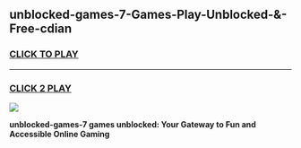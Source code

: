 
## unblocked-games-7-Games-Play-Unblocked-&-Free-cdian
<h3>
<a href="https://premium76.site?title=unblocked-games-7&ref=24A">CLICK TO PLAY</a></h3>
<hr>

<h3>
<a href="https://premium76.site?title=unblocked-games-7&ref=24A">CLICK 2 PLAY</a>
  
</h3>

<a href="https://premium76.site?title=unblocked-games-7&ref=24A"><img src="https://clearcache.store/games.png"></a>


**unblocked-games-7 games unblocked: Your Gateway to Fun and Accessible Online Gaming**
